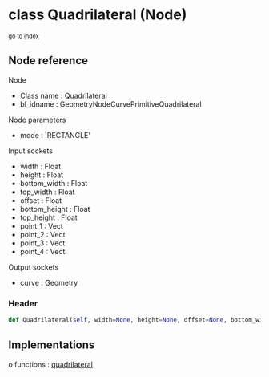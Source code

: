 # class Quadrilateral (Node)

<sub>go to [index](/docs/index.md)</sub>

## Node reference

Node
 - Class name : Quadrilateral
 - bl_idname : GeometryNodeCurvePrimitiveQuadrilateral

Node parameters
 - mode : 'RECTANGLE'

Input sockets
 - width : Float
 - height : Float
 - bottom_width : Float
 - top_width : Float
 - offset : Float
 - bottom_height : Float
 - top_height : Float
 - point_1 : Vect
 - point_2 : Vect
 - point_3 : Vect
 - point_4 : Vect

Output sockets
 - curve : Geometry

### Header

``` python
def Quadrilateral(self, width=None, height=None, offset=None, bottom_width=None, top_width=None, bottom_height=None, top_height=None, point_1=None, point_2=None, point_3=None, point_4=None, mode='RECTANGLE', node_label=None, node_color=None):
```

## Implementations

o functions : [quadrilateral](/docs/GeoNodes_classes/GLOBAL.md#quadrilateral)


